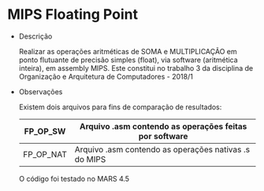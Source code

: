 # MIPS Floating Point

- Descrição

    Realizar as operações aritméticas de SOMA e MULTIPLICAÇÃO em ponto flutuante de precisão
    simples (float), via software (aritmética inteira), em assembly MIPS. Este constitui no trabalho 3 da disciplina de Organização e Arquitetura de Computadores - 2018/1

- Observações

    Existem dois arquivos para fins de comparação de resultados:

    |FP_OP_SW|Arquivo .asm contendo as operações feitas por software|
    |---| ---|
    |FP_OP_NAT|Arquivo .asm contendo as operações nativas .s do MIPS|

    O código foi testado no MARS 4.5